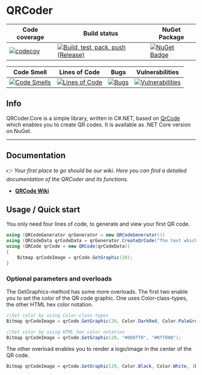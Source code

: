 # QRCoder

|Code coverage|Build status|NuGet Package|
|-------------|------------|-------------|
[![codecov](https://codecov.io/gh/afonsoft/QRCoder.Core/graph/badge.svg?token=N8RED1A0D7)](https://codecov.io/gh/afonsoft/QRCoder.Core)|[![Build, test, pack, push (Release)](https://github.com/afonsoft/QRCoder.Core/actions/workflows/build-and-pack.yml/badge.svg?branch=main)](https://github.com/afonsoft/QRCoder.Core/actions/workflows/build-and-pack.yml)|[![NuGet Badge](https://buildstats.info/nuget/QRCoder.Core?rnd=0892982314)](https://www.nuget.org/packages/QRCoder.Core/)|


|Code Smell|Lines of Code|Bugs|Vulnerabilities|
|----------|-------------|----|---------------|
|[![Code Smells](https://sonarcloud.io/api/project_badges/measure?project=QrCode.Core&metric=code_smells)](https://sonarcloud.io/summary/new_code?id=QrCode.Core)|[![Lines of Code](https://sonarcloud.io/api/project_badges/measure?project=QrCode.Core&metric=ncloc)](https://sonarcloud.io/summary/new_code?id=QrCode.Core)|[![Bugs](https://sonarcloud.io/api/project_badges/measure?project=QrCode.Core&metric=bugs)](https://sonarcloud.io/summary/new_code?id=QrCode.Core)|[![Vulnerabilities](https://sonarcloud.io/api/project_badges/measure?project=QrCode.Core&metric=vulnerabilities)](https://sonarcloud.io/summary/new_code?id=QrCode.Core)|

## Info

QRCoder.Core is a simple library, written in C#.NET, based on [QrCode](https://github.com/codebude/QRCoder) which enables you to create QR codes. It is available as .NET Core version on NuGet.

***

## Documentation

👉 *Your first place to go should be our wiki. Here you can find a detailed documentation of the QRCoder and its functions.*
* [**QRCode Wiki**](https://github.com/codebude/QRCoder/wiki)

## Usage / Quick start

You only need four lines of code, to generate and view your first QR code.

```csharp
using (QRCodeGenerator qrGenerator = new QRCodeGenerator())
using (QRCodeData qrCodeData = qrGenerator.CreateQrCode("The text which should be encoded.", QRCodeGenerator.ECCLevel.Q))
using (QRCode qrCode = new QRCode(qrCodeData))
{
    Bitmap qrCodeImage = qrCode.GetGraphic(20);
}
```

### Optional parameters and overloads

The GetGraphics-method has some more overloads. The first two enable you to set the color of the QR code graphic. One uses Color-class-types, the other HTML hex color notation.

```csharp
//Set color by using Color-class types
Bitmap qrCodeImage = qrCode.GetGraphic(20, Color.DarkRed, Color.PaleGreen, true);

//Set color by using HTML hex color notation
Bitmap qrCodeImage = qrCode.GetGraphic(20, "#000ff0", "#0ff000");
```

The other overload enables you to render a logo/image in the center of the QR code.

```csharp
Bitmap qrCodeImage = qrCode.GetGraphic(20, Color.Black, Color.White, (Bitmap)Bitmap.FromFile("C:\\myimage.png"));
```